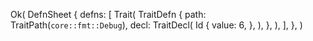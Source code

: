 Ok(
    DefnSheet {
        defns: [
            Trait(
                TraitDefn {
                    path: TraitPath(`core::fmt::Debug`),
                    decl: TraitDecl(
                        Id {
                            value: 6,
                        },
                    ),
                },
            ),
        ],
    },
)